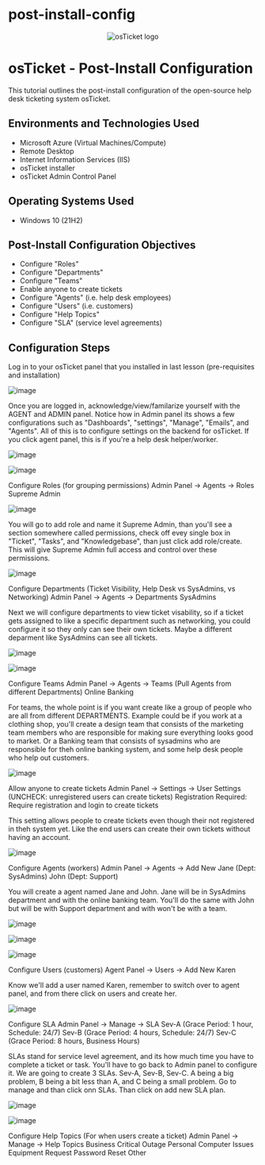 # post-install-config
<p align="center">
<img src="https://i.imgur.com/Clzj7Xs.png" alt="osTicket logo"/>
</p>

<h1>osTicket - Post-Install Configuration</h1>
This tutorial outlines the post-install configuration of the open-source help desk ticketing system osTicket.<br />



<h2>Environments and Technologies Used</h2>

- Microsoft Azure (Virtual Machines/Compute)
- Remote Desktop
- Internet Information Services (IIS)
- osTicket installer
- osTicket Admin Control Panel

<h2>Operating Systems Used </h2>

- Windows 10</b> (21H2)

<h2>Post-Install Configuration Objectives</h2>

- Configure "Roles"
- Configure "Departments"
- Configure "Teams"
- Enable anyone to create tickets 
- Configure "Agents" (i.e. help desk employees)
- Configure "Users" (i.e. customers)
- Configure "Help Topics"
- Configure "SLA" (service level agreements)

<h2>Configuration Steps</h2>

Log in to your osTicket panel that you installed in last lesson (pre-requisites and installation)

![image](https://github.com/user-attachments/assets/c50351f7-58c0-4db7-b4ae-27a6e744a814)


Once you are logged in, acknowledge/view/familarize yourself with the AGENT and ADMIN panel.
Notice how in Admin panel its shows a few configurations such as "Dashboards", "settings", "Manage", "Emails", and "Agents".
All of this is to configure settings on the backend for osTicket. If you click agent panel, this is if you're a help desk helper/worker.

![image](https://github.com/user-attachments/assets/03b1e98f-9a50-41ad-9d6e-18849ecd938d)

![image](https://github.com/user-attachments/assets/02a4ff62-eaad-4a58-9593-462b7ce9799f)


Configure Roles (for grouping permissions)
Admin Panel -> Agents -> Roles
Supreme Admin

![image](https://github.com/user-attachments/assets/71d1f311-4d71-4d86-bb10-052bdaf8790f)

You will go to add role and name it Supreme Admin, than you'll see a section somewhere called permissions, check off evey single box in "Ticket", "Tasks", and "Knowledgebase",
than just click add role/create. This will give Supreme Admin full access and control over these permissions.

![image](https://github.com/user-attachments/assets/a310c354-25ed-49c3-8e3c-5bbd746f1044)



Configure Departments (Ticket Visibility, Help Desk vs SysAdmins, vs Networking)
Admin Panel -> Agents -> Departments
SysAdmins

Next we will configure departments to view ticket visability, so if a ticket gets assigned to like a specific department 
such as networking, you could configure it so they only can see their own tickets. Maybe a different deparment like SysAdmins can see all tickets.

![image](https://github.com/user-attachments/assets/63f812b3-0dad-4bb7-82b1-759505a2e568)


![image](https://github.com/user-attachments/assets/83eb04c1-da75-49ed-ae5d-7450e5eb4c60)



Configure Teams
Admin Panel -> Agents -> Teams (Pull Agents from different Departments)
Online Banking

For teams, the whole point is if you want create like a group of people who are all from different DEPARTMENTS. Example could be if you work at a clothing shop, you'll create a design team that consists of the marketing team members who are responsible for making sure everything looks good to market. Or a Banking team that consists of sysadmins who are responsible for theh online banking system, and some help desk people who help out customers.

![image](https://github.com/user-attachments/assets/8d13a6f4-386e-4d9d-bf24-295655dfdd10)


Allow anyone to create tickets
Admin Panel -> Settings -> User Settings (UNCHECK: unregistered users can create tickets)
Registration Required: Require registration and login to create tickets 

This setting allows people to create tickets even though their not registered in theh system yet. Like the end users can create their own tickets without having an account.

![image](https://github.com/user-attachments/assets/2c9ff3d0-a6f5-45d5-b9a8-86a67c9d78ca)



Configure Agents (workers)
Admin Panel -> Agents -> Add New
Jane (Dept: SysAdmins)
John (Dept: Support)

You will create a agent named Jane and John. Jane will be in SysAdmins department and with the online banking team. You'll do the same with John but will be with Support department and with won't be with a team.


![image](https://github.com/user-attachments/assets/c7ff4efd-fda0-4d1a-9873-2d5f5256944b)


![image](https://github.com/user-attachments/assets/dfe14490-3865-4f9f-90e3-850012a0c56f)


![image](https://github.com/user-attachments/assets/7becdc94-45d8-45df-8e90-554fa49f49b1)




Configure Users (customers)
Agent Panel -> Users -> Add New
Karen

Know we'll add a user named Karen, remember to switch over to agent panel, and from there click on users and create her.

![image](https://github.com/user-attachments/assets/99e2d51a-1d51-40ba-ba22-6565bad49cb7)


Configure SLA
Admin Panel -> Manage -> SLA
Sev-A (Grace Period: 1 hour, Schedule: 24/7)
Sev-B (Grace Period: 4 hours, Schedule: 24/7)
Sev-C (Grace Period: 8 hours, Business Hours)

SLAs stand for service level agreement, and its how much time you have to complete a ticket or task. You'll have to go back to Admin panel to configure it. We are going to create 3 SLAs. Sev-A, Sev-B, Sev-C. A being a big problem, B being a bit less than A, and C being a small problem. Go to manage and than click onn SLAs. Than click on add new SLA plan.

![image](https://github.com/user-attachments/assets/1e9fee92-e135-43fd-9385-d81c14c85ff8)

![image](https://github.com/user-attachments/assets/456533c8-8082-4f79-b9a1-b5e15478bd4b)



Configure Help Topics (For when users create a ticket)
Admin Panel -> Manage -> Help Topics
Business Critical Outage
Personal Computer Issues
Equipment Request
Password Reset
Other




